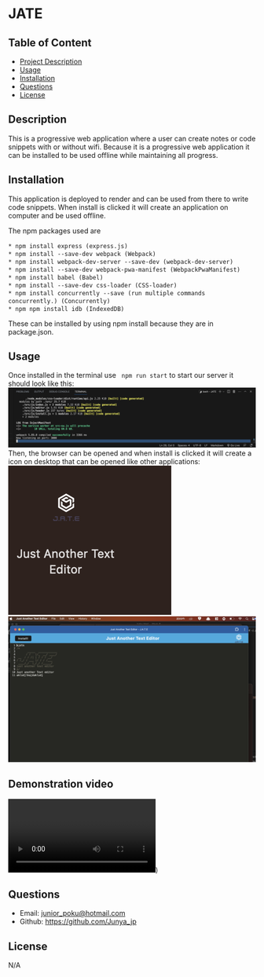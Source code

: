
  # JATE

  ## Table of Content
  - [Project Description](#Description)
  - [Usage](#Usage)
  - [Installation](#Installation)
  - [Questions](#Questions)
  - [License](#Questions)
  ## Description
  This is a progressive web application where a user can create notes or code snippets with or without wifi. Because it is a progressive web application it can be installed to be used offline while maintaining all progress.
  ## Installation
  This application is deployed to render and can be used from there to write code snippets. When install is clicked it will create an application on computer and be used offline.

  The npm packages used are 
  ```
  * npm install express (express.js)
  * npm install --save-dev webpack (Webpack)
  * npm install webpack-dev-server --save-dev (webpack-dev-server)
  * npm install --save-dev webpack-pwa-manifest (WebpackPwaManifest)
  * npm install babel (Babel)
  * npm install --save-dev css-loader (CSS-loader)
  * npm install concurrently --save (run multiple commands concurrently.) (Concurrently)
  * npm npm install idb (IndexedDB)
  ```
  These can be installed by using npm install because they are in package.json.
  ## Usage 
  Once installed in the terminal use ``` npm run start``` to start our server it should look like this:
  ![Alt text](./assets/Install_screenshot.png)
  Then, the browser can be opened and when install is clicked it will create a icon on desktop that can be opened like other applications:
  ![Alt text](./assets/Icon_screenshot.png)
  ![Alt text](./assets/PWA_Screenshot.png)
  ## Demonstration video
  ![](./assets/JATE%20Demo.webm))

  ## Questions
  - Email: junior_poku@hotmail.com
  - Github: https://github.com/Junya_jp

  ## License  
  N/A
  

